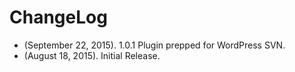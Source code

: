 # ChangeLog

* (September 22, 2015). 1.0.1 Plugin prepped for WordPress SVN.
* (August 18, 2015). Initial Release.

